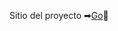 Sitio del proyecto
➡<a href="[http://stackoverflow.com](https://picadasdecordoba.netlify.app/)" target="_blank">Go</a>🚀
